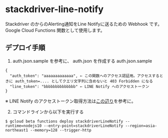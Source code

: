 # stackdriver-line-notify
Stackdriver のからのAlerting通知をLine Notifyに送るための Webhook です。
Google Cloud Functions 関数として使用します。

## デプロイ手順
1. auth.json.sample を参考に、 auth.json を作成する
auth.json.sample
```
{
  "auth_token": "aaaaaaaaaaaaa", ← この関数へのアクセス認証用。アクセスするときに auth_token=.... としてクエリ文字列に含めないと 403 Forbidden になる
  "line_token": "bbbbbbbbbbbbbb" ← LINE Notify へのアクセストークン
}
```
※ LINE Notify のアクセストークン取得方法は[この辺り](../../auto-trading-support-tools/wiki/create_line_token)を参考に。


2. コマンドラインから以下を実行する
```
$ gcloud beta functions deploy stackdriverLineNotify --runtime=nodejs10 --entry-point=stackdriverLineNotify --region=asia-northeast1 --memory=128 --trigger-http
```
